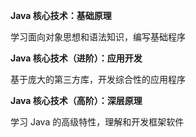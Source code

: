 **Java 核心技术：基础原理**

学习面向对象思想和语法知识，编写基础程序

**Java 核心技术（进阶）：应用开发**

基于庞大的第三方库，开发综合性的应用程序

**Java 核心技术（高阶）：深层原理**

学习 Java 的高级特性，理解和开发框架软件
